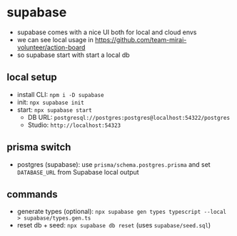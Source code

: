 # supabase
- supabase comes with a nice UI both for local and cloud envs
- we can see local usage in https://github.com/team-mirai-volunteer/action-board
- so supabase start with start a local db 

## local setup
- install CLI: `npm i -D supabase`
- init: `npx supabase init`
- start: `npx supabase start`
  - DB URL: `postgresql://postgres:postgres@localhost:54322/postgres`
  - Studio: `http://localhost:54323`

## prisma switch
- postgres (supabase): use `prisma/schema.postgres.prisma` and set `DATABASE_URL` from Supabase local output

## commands
- generate types (optional): `npx supabase gen types typescript --local > supabase/types.gen.ts`
- reset db + seed: `npx supabase db reset` (uses `supabase/seed.sql`)
